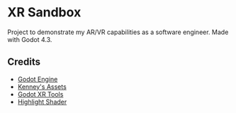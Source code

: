 # XR Sandbox
Project to demonstrate my AR/VR capabilities as a software engineer. Made with Godot 4.3.

## Credits
- [Godot Engine](https://godotengine.org/license/)
- [Kenney's Assets](https://www.kenney.nl/)
- [Godot XR Tools](https://github.com/GodotVR/godot-xr-tools)
- [Highlight Shader](https://godotshaders.com/shader/pixel-perfect-outline-shader/)
